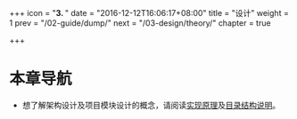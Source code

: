 +++
icon = "<b>3. </b>"
date = "2016-12-12T16:06:17+08:00"
title = "设计"
weight = 1
prev = "/02-guide/dump/"
next = "/03-design/theory/"
chapter = true

+++

# 本章导航

 - 想了解架构设计及项目模块设计的概念，请阅读[实现原理](/03-design/theory/)及[目录结构说明](/03-design/module/)。
